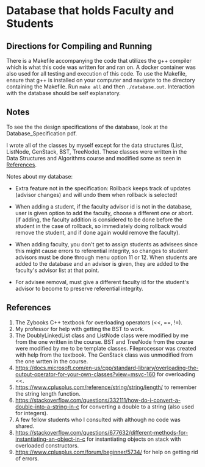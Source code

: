 # Database that holds Faculty and Students

## Directions for Compiling and Running
There is a Makefile accompanying the code that utilizes the g++ compiler which is what this code was written for and ran on. A docker container was also used for all testing and execution of this code. To use the Makefile, ensure that g++ is installed on your computer and navigate to the directory containing the Makefile. Run `make all` and then `./database.out`. Interaction with the database should be self explanatory.

## Notes

To see the the design specifications of the database, look at the Database_Specification pdf.

I wrote all of the classes by myself except for the data structures (List, ListNode, GenStack, BST, TreeNode). These classes were written in the Data Structures and Algorithms course and modified some as seen in [References](#references).

Notes about my database:

- Extra feature not in the specification: Rollback keeps track of updates (advisor changes) and will undo them when rollback is selected!

- When adding a student, if the faculty advisor id is not in the database, user is given option to add the faculty, choose a different one or abort. (if adding, the faculty addition is considered to be done before the student in the case of rollback, so immediately doing rollback would remove the student, and if done again would remove the faculty).
- When adding faculty, you don't get to assign students as advisees since this might cause errors to referential integrity, so changes to student advisors must be done through menu option 11 or 12. When students are added to the database and an advisor is given, they are added to the faculty's advisor list at that point.
- For advisee removal, must give a different faculty id for the student's advisor to become to preserve referential integrity.

## References
1. The Zybooks C++ textbook for overloading operators (<<, ==, !=).
2. My professor for help with getting the BST to work.
3. The DoublyLinkedList class and ListNode class were modified by me from the one written in the course. BST and TreeNode from the course were modified by me to be template classes. Fileprocessor was created with help from the textbook. The GenStack class was unmodified from the one wrtten in the course.
4. https://docs.microsoft.com/en-us/cpp/standard-library/overloading-the-output-operator-for-your-own-classes?view=msvc-160 for overloading <<.
6. https://www.cplusplus.com/reference/string/string/length/ to remember the string length function.
7. https://stackoverflow.com/questions/332111/how-do-i-convert-a-double-into-a-string-in-c for converting a double to a string (also used for integers).
8. A few fellow students who I consulted with although no code was shared.
9. https://stackoverflow.com/questions/677632/different-methods-for-instantiating-an-object-in-c for instantiating objects on stack with overloaded constructors.
10. https://www.cplusplus.com/forum/beginner/5734/ for help on getting rid of errors.
